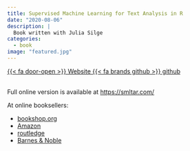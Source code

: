 ```yaml
---
title: Supervised Machine Learning for Text Analysis in R
date: "2020-08-06"
description: |
  Book written with Julia Silge
categories:
  - book
image: "featured.jpg"
---
```


<div class="project-buttons">
<a href="https://smltar.com/">
  {{< fa door-open >}} Website
</a>
<a href="https://github.com/emilhvitfeldt/smltar">
  {{< fa brands github >}} github
</a>
</div>
<br>

Full online version is available at <https://smltar.com/>

At online booksellers:

- [bookshop.org](https://bookshop.org/books/supervised-machine-learning-for-text-analysis-in-r-9780367554194/9780367554194)
- [Amazon](https://www.amazon.com/Supervised-Machine-Learning-Analysis-Chapman-dp-0367554194/dp/0367554194/ref=mt_other?_encoding=UTF8&me=&qid=)
- [routledge](https://www.routledge.com/Supervised-Machine-Learning-for-Text-Analysis-in-R/Hvitfeldt-Silge/p/book/9780367554194)
- [Barnes & Noble](https://www.barnesandnoble.com/w/supervised-machine-learning-for-text-analysis-in-r-emil-hvitfeldt/1139358617?ean=9780367554194)
